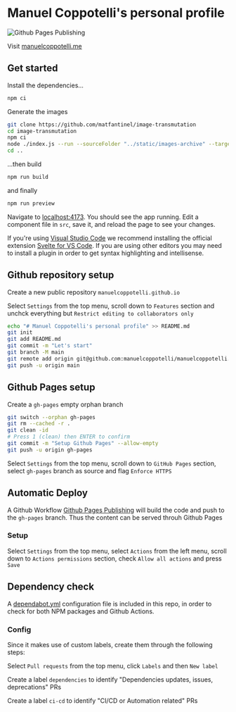 # Manuel Coppotelli's personal profile

![Github Pages Publishing](https://github.com/manuelcoppotelli/manuelcoppotelli.github.io/workflows/Github%20Pages%20Publishing/badge.svg?branch=main)

Visit [manuelcoppotelli.me](https://manuelcoppotelli.me)

## Get started

Install the dependencies...

```bash
npm ci
```

Generate the images

```bash
git clone https://github.com/matfantinel/image-transmutation
cd image-transmutation
npm ci
node ./index.js --run --sourceFolder "../static/images-archive" --targetFolder "../static/images" --inputFormats "jpg" --inputFormats "jpeg" --inputFormats "png" --outputFormats "webp" --outputFormats "avif" --outputFormats "png"
cd ..
```

...then build

```bash
npm run build
```

and finally

```bash
npm run preview
```

Navigate to [localhost:4173](http://localhost:4173). You should see the app running. Edit a component file in `src`, save it, and reload the page to see your changes.

If you're using [Visual Studio Code](https://code.visualstudio.com/) we recommend installing the official extension [Svelte for VS Code](https://marketplace.visualstudio.com/items?itemName=svelte.svelte-vscode). If you are using other editors you may need to install a plugin in order to get syntax highlighting and intellisense.

## Github repository setup

Create a new public repository `manuelcoppotelli.github.io`

Select `Settings` from the top menu, scroll down to `Features` section and unchck everything but
`Restrict editing to collaborators only`

```bash
echo "# Manuel Coppotelli's personal profile" >> README.md
git init
git add README.md
git commit -m "Let's start"
git branch -M main
git remote add origin git@github.com:manuelcoppotelli/manuelcoppotelli.github.io.git
git push -u origin main
```

## Github Pages setup

Create a `gh-pages` empty orphan branch

```bash
git switch --orphan gh-pages
git rm --cached -r .
git clean -id
# Press 1 (clean) then ENTER to confirm
git commit -m "Setup Github Pages" --allow-empty
git push -u origin gh-pages
```

Select `Settings` from the top menu, scroll down to `GitHub Pages` section, select `gh-pages` branch as source
and flag `Enforce HTTPS`

## Automatic Deploy

A Github Workflow [Github Pages Publishing](https://github.com/manuelcoppotelli/manuelcoppotelli.github.io/blob/main/.github/workflows/gh-pages.yml) will build the code and push to the `gh-pages` branch. Thus the content can be served throuh Github Pages

### Setup

Select `Settings` from the top menu, select `Actions` from the left menu, scroll down to `Actions permissions`
section, check `Allow all actions` and press `Save`

## Dependency check

A [dependabot.yml](https://github.com/manuelcoppotelli/manuelcoppotelli.github.io/blob/main/.github/dependabot.yml) configuration file is included in this repo, in order to check for both NPM packages and Github Actions.

### Config

Since it makes use of custom labels, create them through the following steps:

Select `Pull requests` from the top menu, click `Labels` and then `New label`

Create a label `dependencies` to identify "Dependencies updates, issues, deprecations" PRs

Create a label `ci-cd` to identify "CI/CD or Automation related" PRs
